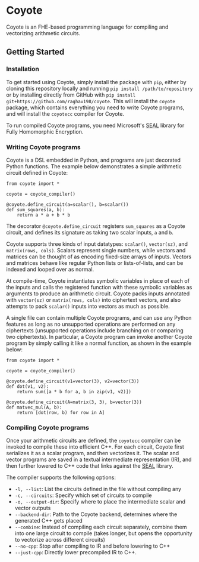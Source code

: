 # Coyote
Coyote is an FHE-based programming language for compiling and vectorizing arithmetic circuits.

## Getting Started
### Installation
To get started using Coyote, simply install the package with `pip`, either by cloning this repository locally and running `pip install /path/to/repository` or by installing directly from GitHub with
`pip install git+https://github.com/raghav198/coyote`.
This will install the `coyote` package, which contains everything you need to write Coyote programs, and will install the `coyotecc` compiler for Coyote. 

To run compiled Coyote programs, you need Microsoft's [SEAL](https://github.com/microsoft/SEAL/) library for Fully Homomorphic Encryption.

### Writing Coyote programs
Coyote is a DSL embedded in Python, and programs are just decorated Python functions.
The example below demonstrates a simple arithmetic circuit defined in Coyote:

```
from coyote import *

coyote = coyote_compiler()

@coyote.define_circuit(a=scalar(), b=scalar())
def sum_squares(a, b):
    return a * a + b * b
```

The decorator `@coyote.define_circuit` registers `sum_squares` as a Coyote circuit, and defines its signature as taking two scalar inputs, `a` and `b`.

Coyote supports three kinds of input datatypes: `scalar()`, `vector(sz)`, and `matrix(rows, cols)`.
Scalars represent single numbers, while vectors and matrices can be thought of as encoding fixed-size arrays of inputs.
Vectors and matrices behave like regular Python lists or lists-of-lists, and can be indexed and looped over as normal.

At compile-time, Coyote instantiates symbolic variables in place of each of the inputs and calls the registered function with these symbolic variables as arguments to produce an arithmetic circuit.
Coyote packs inputs annotated with `vector(sz)` or `matrix(rows, cols)` into ciphertext vectors, and also attempts to pack `scalar()` inputs into vectors as much as possible.

A single file can contain multiple Coyote programs, and can use any Python features as long as no unsupported operations are performed on any ciphertexts (unsupported operations include branching on or comparing two ciphertexts).
In particular, a Coyote program can invoke another Coyote program by simply calling it like a normal function, as shown in the example below:

```
from coyote import *

coyote = coyote_compiler()

@coyote.define_circuit(v1=vector(3), v2=vector(3))
def dot(v1, v2):
    return sum([a * b for a, b in zip(v1, v2)])

@coyote.define_circuit(A=matrix(3, 3), b=vector(3))
def matvec_mul(A, b):
    return [dot(row, b) for row in A]
```

### Compiling Coyote programs
Once your arithmetic circuits are defined, the `coyotecc` compiler can be invoked to compile these into efficient C++.
For each circuit, Coyote first serializes it as a scalar program, and then vectorizes it.
The scalar and vector programs are saved in a textual intermediate representation (IR), and then further lowered to C++ code that links against the [SEAL](https://github.com/microsoft/SEAL/) library. 


The compiler supports the following options:

* `-l, --list`: List the circuits defined in the file without compiling any
* `-c, --circuits`: Specify which set of circuits to compile
* `-o, --output-dir`: Specify where to place the intermediate scalar and vector outputs
* `--backend-dir`: Path to the Coyote backend, determines where the generated C++ gets placed
* `--combine`: Instead of compiling each circuit separately, combine them into one large circuit to compile (takes longer, but opens the opportunity to vectorize across different circuits)
* `--no-cpp`: Stop after compiling to IR and before lowering to C++
* `--just-cpp`: Directly lower precompiled IR to C++.
